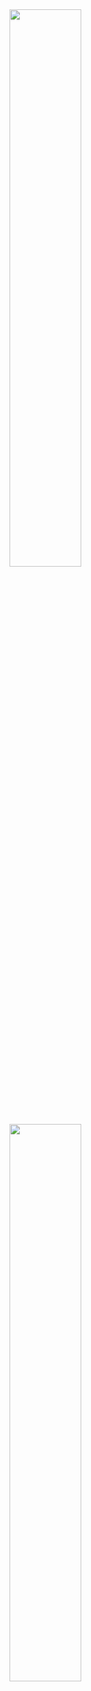 
<a href="https://velog.io/@gidskql6671">
  <img src="https://user-images.githubusercontent.com/23000498/123952642-3ed5cc80-d9e1-11eb-858b-0192c9228531.png" width="50%">
</a>
<a href="https://velog.io/@gidskql6671/about">
  <img src="https://user-images.githubusercontent.com/23000498/132990807-7b690133-4298-4ecf-94bc-05873d1a3b13.png" width="50%">
</a>
